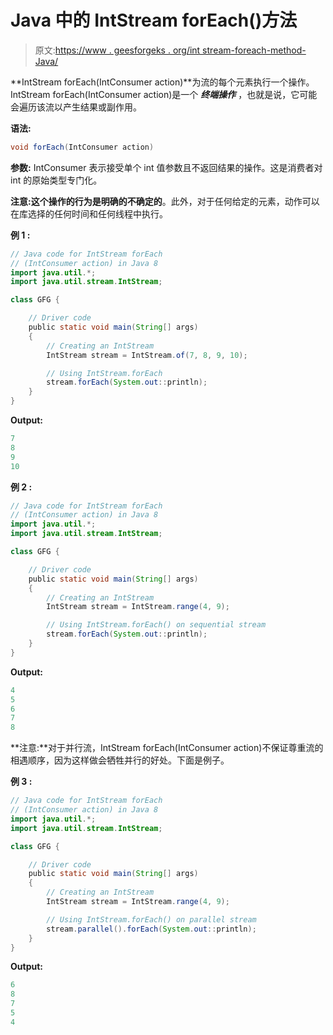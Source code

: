# Java 中的 IntStream forEach()方法

> 原文:[https://www . geesforgeks . org/int stream-foreach-method-Java/](https://www.geeksforgeeks.org/intstream-foreach-method-java/)

**IntStream forEach(IntConsumer action)**为流的每个元素执行一个操作。IntStream forEach(IntConsumer action)是一个 ***终端操作*** ，也就是说，它可能会遍历该流以产生结果或副作用。

**语法:**

```java
void forEach(IntConsumer action)

```

**参数:** IntConsumer 表示接受单个 int 值参数且不返回结果的操作。这是消费者对 int 的原始类型专门化。

**注意:**这个操作的行为是明确的**不确定的**。此外，对于任何给定的元素，动作可以在库选择的任何时间和任何线程中执行。

**例 1 :**

```java
// Java code for IntStream forEach
// (IntConsumer action) in Java 8
import java.util.*;
import java.util.stream.IntStream;

class GFG {

    // Driver code
    public static void main(String[] args)
    {
        // Creating an IntStream
        IntStream stream = IntStream.of(7, 8, 9, 10);

        // Using IntStream.forEach
        stream.forEach(System.out::println);
    }
}
```

**Output:**

```java
7
8
9
10

```

**例 2 :**

```java
// Java code for IntStream forEach
// (IntConsumer action) in Java 8
import java.util.*;
import java.util.stream.IntStream;

class GFG {

    // Driver code
    public static void main(String[] args)
    {
        // Creating an IntStream
        IntStream stream = IntStream.range(4, 9);

        // Using IntStream.forEach() on sequential stream
        stream.forEach(System.out::println);
    }
}
```

**Output:**

```java
4
5
6
7
8

```

**注意:**对于并行流，IntStream forEach(IntConsumer action)不保证尊重流的相遇顺序，因为这样做会牺牲并行的好处。下面是例子。

**例 3 :**

```java
// Java code for IntStream forEach
// (IntConsumer action) in Java 8
import java.util.*;
import java.util.stream.IntStream;

class GFG {

    // Driver code
    public static void main(String[] args)
    {
        // Creating an IntStream
        IntStream stream = IntStream.range(4, 9);

        // Using IntStream.forEach() on parallel stream
        stream.parallel().forEach(System.out::println);
    }
}
```

**Output:**

```java
6
8
7
5
4

```
